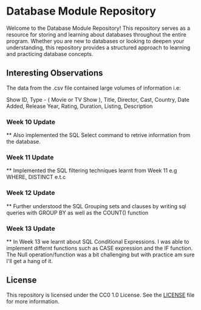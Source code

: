 # Database Module Repository

Welcome to the Database Module Repository! This repository serves as a resource for storing and learning about databases throughout the entire program. Whether you are new to databases or looking to deepen your understanding, this repository provides a structured approach to learning and practicing database concepts.

## Interesting Observations

The data from the .csv file contained large volumes of information i.e:

Show ID,
Type - ( Movie or TV Show ),
Title,
Director,
Cast,
Country,
Date Added,
Release Year,
Rating,
Duration,
Listing,
Description

### Week 10 Update

** Also implemented the SQL Select command to retrive information from the database.

### Week 11 Update

** Implemented the SQL filtering techniques learnt from Week 11 e.g WHERE, DISTINCT e.t.c

### Week 12 Update

** Further understood the SQL Grouping sets and clauses by writing sql queries with GROUP BY as well as the COUNT() function

### Week 13 Update

** In Week 13 we learnt about SQL Conditional Expressions. I was able to implement differnt functions such as CASE expression and the IF function. The Null operation/function was a bit challenging but with practice am sure I'll get a hang of it.

## License

This repository is licensed under the CC0 1.0 License. See the [LICENSE](LICENSE) file for more information.
